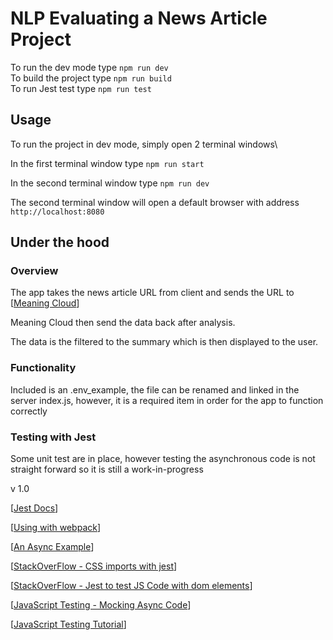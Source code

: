 # NLP Evaluating a News Article Project

To run the dev mode type `npm run dev`\
To build the project type `npm run build`\
To run Jest test type `npm run test`

## Usage

To run the project in dev mode, simply open 2 terminal windows\

In the first terminal window type
`npm run start`

In the second terminal window type
`npm run dev`

The second terminal window will open a default browser with address `http://localhost:8080`

## Under the hood

### Overview

The app takes the news article URL from client and sends the URL to [[Meaning Cloud](https://www.meaningcloud.com/)]

Meaning Cloud then send the data back after analysis.

The data is the filtered to the summary which is then displayed to the user.

### Functionality

Included is an .env_example, the file can be renamed and linked in the server index.js, however, it is a required item in order for the app to function correctly

### Testing with Jest

Some unit test are in place, however testing the asynchronous code is not straight forward so it is still a work-in-progress

v 1.0

[[Jest Docs](https://jestjs.io/docs/getting-started)]

[[Using with webpack](https://jestjs.io/docs/webpack)]

[[An Async Example](https://jestjs.io/docs/tutorial-async)]

[[StackOverFlow - CSS imports with jest](https://stackoverflow.com/questions/39418555/syntaxerror-with-jest-and-react-and-importing-css-files)]

[[StackOverFlow - Jest to test JS Code with dom elements](https://stackoverflow.com/questions/51909760/how-do-i-use-jest-to-test-javascript-code-with-dom-elements#comment90852942_51911651)]

[[JavaScript Testing - Mocking Async Code](https://www.youtube.com/watch?v=4Fl5GH4eYZ8)]

[[JavaScript Testing Tutorial](https://www.youtube.com/watch?v=r9HdJ8P6GQI)]
